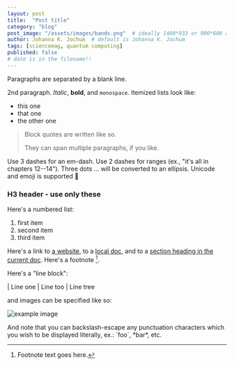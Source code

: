 ```yaml
---
layout: post
title:  "Post title"
category: "blog"
post_image: "/assets/images/bands.png"  # ideally 1400*933 or 900*600 ar another 3:2 ratio
author: Johanna K. Jochum  # default is Johanna K. Jochum
tags: [sciencemag, quantum computing]  
published: false
# date is in the filename!!
---
```


Paragraphs are separated by a blank line.

2nd paragraph. *Italic*, **bold**, and `monospace`. Itemized lists
look like:

  * this one
  * that one
  * the other one

> Block quotes are
> written like so.
>
> They can span multiple paragraphs,
> if you like.

Use 3 dashes for an em-dash. Use 2 dashes for ranges (ex., "it's all
in chapters 12--14"). Three dots ... will be converted to an ellipsis.
Unicode and emoji is supported 🥰

### H3 header - use only these

Here's a numbered list:

 1. first item
 2. second item
 3. third item

 
Here's a link to [a website](http://foo.bar), to a [local
doc](local-doc.html), and to a [section heading in the current
doc](#an-h2-header). Here's a footnote [^1].

[^1]: Footnote text goes here.

Here's a "line block":

| Line one
|   Line too
| Line tree

and images can be specified like so:

![example image](/assets/images/example-image.jpg "An exemplary image")

And note that you can backslash-escape any punctuation characters
which you wish to be displayed literally, ex.: \`foo\`, \*bar\*, etc.

